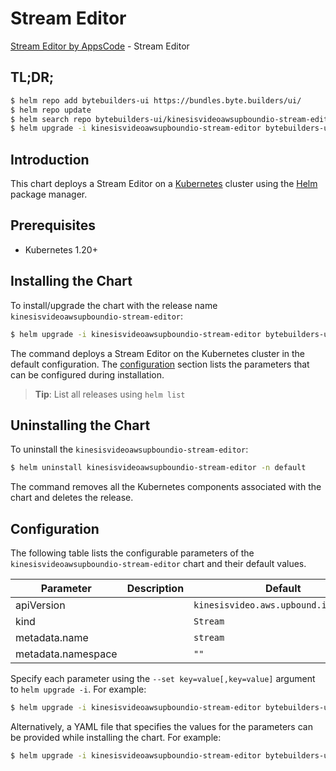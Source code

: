 # Stream Editor

[Stream Editor by AppsCode](https://byte.builders) - Stream Editor

## TL;DR;

```bash
$ helm repo add bytebuilders-ui https://bundles.byte.builders/ui/
$ helm repo update
$ helm search repo bytebuilders-ui/kinesisvideoawsupboundio-stream-editor --version=v0.4.18
$ helm upgrade -i kinesisvideoawsupboundio-stream-editor bytebuilders-ui/kinesisvideoawsupboundio-stream-editor -n default --create-namespace --version=v0.4.18
```

## Introduction

This chart deploys a Stream Editor on a [Kubernetes](http://kubernetes.io) cluster using the [Helm](https://helm.sh) package manager.

## Prerequisites

- Kubernetes 1.20+

## Installing the Chart

To install/upgrade the chart with the release name `kinesisvideoawsupboundio-stream-editor`:

```bash
$ helm upgrade -i kinesisvideoawsupboundio-stream-editor bytebuilders-ui/kinesisvideoawsupboundio-stream-editor -n default --create-namespace --version=v0.4.18
```

The command deploys a Stream Editor on the Kubernetes cluster in the default configuration. The [configuration](#configuration) section lists the parameters that can be configured during installation.

> **Tip**: List all releases using `helm list`

## Uninstalling the Chart

To uninstall the `kinesisvideoawsupboundio-stream-editor`:

```bash
$ helm uninstall kinesisvideoawsupboundio-stream-editor -n default
```

The command removes all the Kubernetes components associated with the chart and deletes the release.

## Configuration

The following table lists the configurable parameters of the `kinesisvideoawsupboundio-stream-editor` chart and their default values.

|     Parameter      | Description |                     Default                      |
|--------------------|-------------|--------------------------------------------------|
| apiVersion         |             | <code>kinesisvideo.aws.upbound.io/v1beta1</code> |
| kind               |             | <code>Stream</code>                              |
| metadata.name      |             | <code>stream</code>                              |
| metadata.namespace |             | <code>""</code>                                  |


Specify each parameter using the `--set key=value[,key=value]` argument to `helm upgrade -i`. For example:

```bash
$ helm upgrade -i kinesisvideoawsupboundio-stream-editor bytebuilders-ui/kinesisvideoawsupboundio-stream-editor -n default --create-namespace --version=v0.4.18 --set apiVersion=kinesisvideo.aws.upbound.io/v1beta1
```

Alternatively, a YAML file that specifies the values for the parameters can be provided while
installing the chart. For example:

```bash
$ helm upgrade -i kinesisvideoawsupboundio-stream-editor bytebuilders-ui/kinesisvideoawsupboundio-stream-editor -n default --create-namespace --version=v0.4.18 --values values.yaml
```
